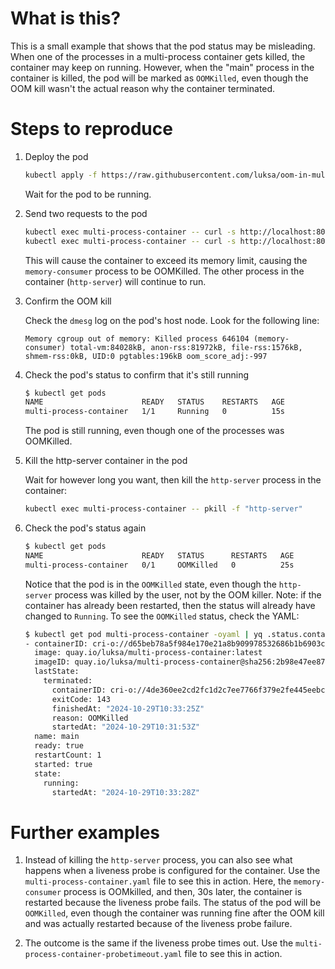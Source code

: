 # What is this?

This is a small example that shows that the pod status may be misleading. 
When one of the processes in a multi-process container gets killed, the container may keep on running.
However, when the "main" process in the container is killed, the pod will be marked as `OOMKilled`, even though the OOM kill wasn't the actual reason why the container terminated.

# Steps to reproduce

1. Deploy the pod 

   ```bash
   kubectl apply -f https://raw.githubusercontent.com/luksa/oom-in-multi-process-container/refs/heads/master/multi-process-container-noprobe.yaml
   ```

   Wait for the pod to be running.

2. Send two requests to the pod

   ```bash
   kubectl exec multi-process-container -- curl -s http://localhost:8080
   kubectl exec multi-process-container -- curl -s http://localhost:8080
   ```

   This will cause the container to exceed its memory limit, causing the `memory-consumer` process to be OOMKilled. 
   The other process in the container (`http-server`) will continue to run.

3. Confirm the OOM kill

   Check the `dmesg` log on the pod's host node. Look for the following line:
   
   ```
   Memory cgroup out of memory: Killed process 646104 (memory-consumer) total-vm:84028kB, anon-rss:81972kB, file-rss:1576kB, shmem-rss:0kB, UID:0 pgtables:196kB oom_score_adj:-997
   ```

4. Check the pod's status to confirm that it's still running

   ```bash
   $ kubectl get pods
   NAME                      READY   STATUS    RESTARTS   AGE
   multi-process-container   1/1     Running   0          15s
   ```
   
   The pod is still running, even though one of the processes was OOMKilled.

5. Kill the http-server container in the pod

   Wait for however long you want, then kill the `http-server` process in the container:
   
   ```bash
   kubectl exec multi-process-container -- pkill -f "http-server"
   ```

6. Check the pod's status again

   ```bash
   $ kubectl get pods
   NAME                      READY   STATUS      RESTARTS   AGE
   multi-process-container   0/1     OOMKilled   0          25s
   ```
   
   Notice that the pod is in the `OOMKilled` state, even though the `http-server` process was killed by the user, not by the OOM killer.
   Note: if the container has already been restarted, then the status will already have changed to `Running`. To see the `OOMKilled` status, check the YAML:
   ```bash
   $ kubectl get pod multi-process-container -oyaml | yq .status.containerStatuses
   - containerID: cri-o://d65beb78a5f984e170e21a8b909978532686b1b6903cfc429a3023d75308dbf7
     image: quay.io/luksa/multi-process-container:latest
     imageID: quay.io/luksa/multi-process-container@sha256:2b98e47ee87c040743b551f27206d86b4ee3ac7d262c2827baeb2d2ff2661799
     lastState:
       terminated:
         containerID: cri-o://4de360ee2cd2fc1d2c7ee7766f379e2fe445eebcccfa713d8268971314b8a274
         exitCode: 143
         finishedAt: "2024-10-29T10:33:25Z"
         reason: OOMKilled
         startedAt: "2024-10-29T10:31:53Z"
     name: main
     ready: true
     restartCount: 1
     started: true
     state:
       running:
         startedAt: "2024-10-29T10:33:28Z"
   ```

# Further examples

1. Instead of killing the `http-server` process, you can also see what happens when a liveness probe is configured for the container. 
Use the `multi-process-container.yaml` file to see this in action.
Here, the `memory-consumer` process is OOMkilled, and then, 30s later, the container is restarted because the liveness probe fails. 
The status of the pod will be `OOMKilled`, even though the container was running fine after the OOM kill and was actually restarted because of the liveness probe failure.

2. The outcome is the same if the liveness probe times out. Use the `multi-process-container-probetimeout.yaml` file to see this in action.